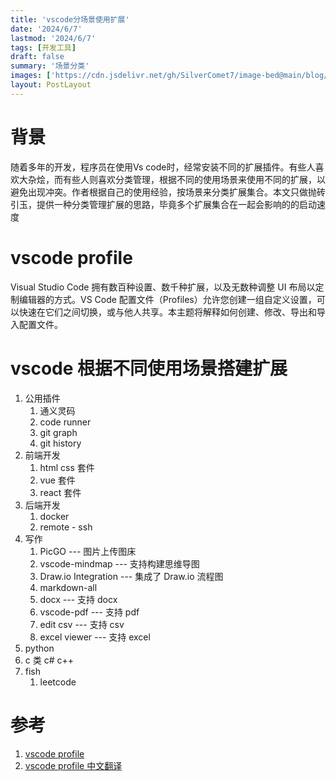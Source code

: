 ```yaml
---
title: 'vscode分场景使用扩展'
date: '2024/6/7'
lastmod: '2024/6/7'
tags: [开发工具]
draft: false
summary: '场景分类'
images: ['https://cdn.jsdelivr.net/gh/SilverComet7/image-bed@main/blog/20240604145505.png']
layout: PostLayout
---
```


# 背景
随着多年的开发，程序员在使用Vs code时，经常安装不同的扩展插件。有些人喜欢大杂烩，而有些人则喜欢分类管理，根据不同的使用场景来使用不同的扩展，以避免出现冲突。作者根据自己的使用经验，按场景来分类扩展集合。本文只做抛砖引玉，提供一种分类管理扩展的思路，毕竟多个扩展集合在一起会影响的的启动速度


# vscode profile
Visual Studio Code 拥有数百种设置、数千种扩展，以及无数种调整 UI 布局以定制编辑器的方式。VS Code 配置文件（Profiles）允许您创建一组自定义设置，可以快速在它们之间切换，或与他人共享。本主题将解释如何创建、修改、导出和导入配置文件。


# vscode 根据不同使用场景搭建扩展

1. 公用插件
   1. 通义灵码
   2. code runner
   3. git graph
   4. git history
2. 前端开发
   1. html css 套件
   2. vue 套件
   3. react 套件
3. 后端开发
   1. docker
   2. remote - ssh
4. 写作
   1. PicGO --- 图片上传图床
   2. vscode-mindmap --- 支持构建思维导图
   3. Draw.io Integration --- 集成了 Draw.io 流程图
   4. markdown-all
   5. docx --- 支持 docx
   6. vscode-pdf --- 支持 pdf
   7. edit csv --- 支持 csv
   8. excel viewer --- 支持 excel
5. python
6. c 类 c# c++
7. fish
   1. leetcode


# 参考

1. [vscode profile](https://code.visualstudio.com/docs/editor/profiles)
1. [vscode profile 中文翻译](https://juejin.cn/post/7264749103124824079#heading-19)
